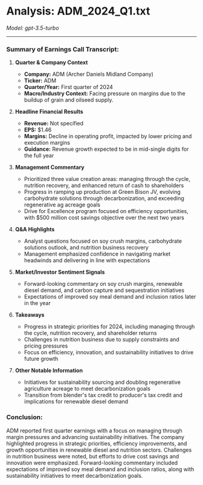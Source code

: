 # Analysis: ADM_2024_Q1.txt

*Model: gpt-3.5-turbo*

---

### Summary of Earnings Call Transcript:

1. **Quarter & Company Context**
   - **Company:** ADM (Archer Daniels Midland Company)
   - **Ticker:** ADM
   - **Quarter/Year:** First quarter of 2024
   - **Macro/Industry Context:** Facing pressure on margins due to the buildup of grain and oilseed supply.

2. **Headline Financial Results**
   - **Revenue:** Not specified
   - **EPS:** $1.46
   - **Margins:** Decline in operating profit, impacted by lower pricing and execution margins
   - **Guidance:** Revenue growth expected to be in mid-single digits for the full year

3. **Management Commentary**
   - Prioritized three value creation areas: managing through the cycle, nutrition recovery, and enhanced return of cash to shareholders
   - Progress in ramping up production at Green Bison JV, evolving carbohydrate solutions through decarbonization, and exceeding regenerative ag acreage goals
   - Drive for Excellence program focused on efficiency opportunities, with $500 million cost savings objective over the next two years

4. **Q&A Highlights**
   - Analyst questions focused on soy crush margins, carbohydrate solutions outlook, and nutrition business recovery
   - Management emphasized confidence in navigating market headwinds and delivering in line with expectations

5. **Market/Investor Sentiment Signals**
   - Forward-looking commentary on soy crush margins, renewable diesel demand, and carbon capture and sequestration initiatives
   - Expectations of improved soy meal demand and inclusion ratios later in the year

6. **Takeaways**
   - Progress in strategic priorities for 2024, including managing through the cycle, nutrition recovery, and shareholder returns
   - Challenges in nutrition business due to supply constraints and pricing pressures
   - Focus on efficiency, innovation, and sustainability initiatives to drive future growth

7. **Other Notable Information**
   - Initiatives for sustainability sourcing and doubling regenerative agriculture acreage to meet decarbonization goals
   - Transition from blender's tax credit to producer's tax credit and implications for renewable diesel demand

### Conclusion:
ADM reported first quarter earnings with a focus on managing through margin pressures and advancing sustainability initiatives. The company highlighted progress in strategic priorities, efficiency improvements, and growth opportunities in renewable diesel and nutrition sectors. Challenges in nutrition business were noted, but efforts to drive cost savings and innovation were emphasized. Forward-looking commentary included expectations of improved soy meal demand and inclusion ratios, along with sustainability initiatives to meet decarbonization goals.